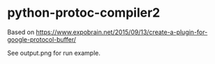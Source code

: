 # python-protoc-compiler2

Based on https://www.expobrain.net/2015/09/13/create-a-plugin-for-google-protocol-buffer/

See output.png for run example.
